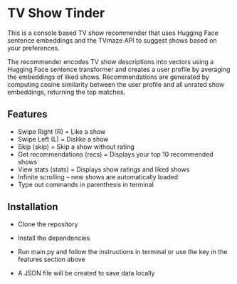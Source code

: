 # TV Show Tinder
This is a console based TV show recommender that uses Hugging Face sentence embeddings and the TVmaze API to suggest shows based on your preferences.

The recommender encodes TV show descriptions into vectors using a Hugging Face sentence transformer and creates a user profile by averaging the embeddings of liked shows. Recommendations are generated by computing cosine similarity between the user profile and all unrated show embeddings, returning the top matches.

## Features
- Swipe Right (R) = Like a show
- Swipe Left (L) = Dislike a show
- Skip (skip) = Skip a show without rating
- Get recommendations (recs) = Displays your top 10 recommended shows
- View stats (stats) = Displays show ratings and liked shows
- Infinite scrolling – new shows are automatically loaded
- Type out commands in parenthesis in terminal

## Installation
- Clone the repository
- Install the dependencies
- Run main.py and follow the instructions in terminal or use the key in the features section above

- A JSON file will be created to save data locally